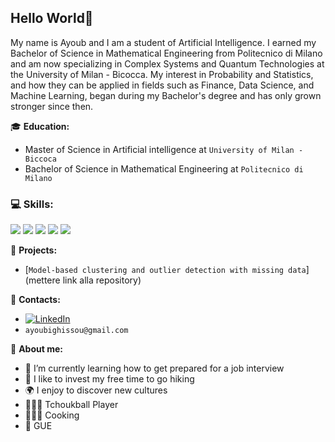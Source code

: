 ## Hello World👋


My name is Ayoub and I am a student of Artificial Intelligence. I earned my Bachelor of Science in Mathematical Engineering from Politecnico di Milano and am now specializing in Complex Systems and Quantum Technologies at the University of Milan - Bicocca. My interest in Probability and Statistics, and how they can be applied in fields such as Finance, Data Science, and Machine Learning, began during my Bachelor's degree and has only grown stronger since then.


:mortar_board: **Education:**
 - Master of Science in Artificial intelligence at `University of Milan - Biccoca`
 - Bachelor of Science in Mathematical Engineering at `Politecnico di Milano`

### 💻 **Skills**:

![](https://img.shields.io/badge/R-276DC3?style=for-the-badge&logo=r&logoColor=white)
![](https://img.shields.io/badge/Matlab-FC4C02?style=for-the-badge&logo=Mathworks&logoColor=white)
![](https://img.shields.io/badge/Python-3776AB?style=for-the-badge&logo=python&logoColor=white)
![](https://img.shields.io/badge/C-00599C?style=for-the-badge&logo=c%2B%2B&logoColor=white)
![](https://img.shields.io/badge/LaTeX-purple?style=for-the-badge&logo=LaTeX&logoColor=white)
<!-- <img src="https://upload.wikimedia.org/wikipedia/commons/2/21/Matlab_Logo.png" data-canonical-src="https://upload.wikimedia.org/wikipedia/commons/2/21/Matlab_Logo.png" height="25" /> ![](https://img.shields.io/badge/Matlab-FC4C02?style=for-the-badge) ... -->


:pushpin: **Projects:**
 - [`Model-based clustering and outlier detection with missing data`](mettere link alla repository)
 

:loudspeaker: **Contacts:**
- [![LinkedIn](https://img.shields.io/badge/-LinkedIn-blue?style=flat&logo=Linkedin&logoColor=white)](https://www.linkedin.com/in/ayoubighissou/)
- `ayoubighissou@gmail.com`


:boy: **About me:**

- 🌱 I’m currently learning how to get prepared for a job interview
- 🔭 I like to invest my free time to go hiking
- 🌍 I enjoy to discover new cultures
- 🤾🏽‍♂️ Tchoukball Player
- 👨🏽‍🍳 Cooking
- :musical_note: GUE


